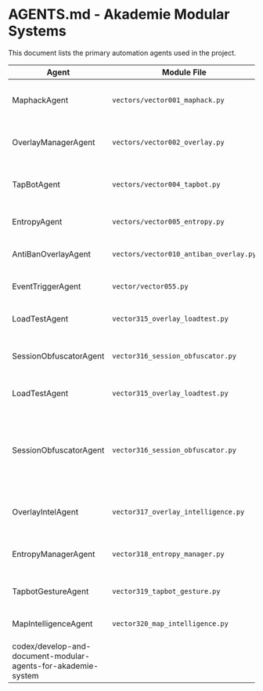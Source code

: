 # AGENTS.md - Akademie Modular Systems

This document lists the primary automation agents used in the project.

| Agent                | Module File                  | Responsibility                               | Inputs        | Outputs       |
|----------------------|------------------------------|----------------------------------------------|---------------|---------------|
| MaphackAgent         | `vectors/vector001_maphack.py` | Reveal enemy positions and draw ESP boxes   | Frame stream  | Overlay rects |
| OverlayManagerAgent  | `vectors/vector002_overlay.py` | Manage overlay visibility and frame updates | Frame stream  | Rendered UI   |
| TapBotAgent          | `vectors/vector004_tapbot.py`  | Send randomized tap commands                | None          | Touch events  |
| EntropyAgent         | `vectors/vector005_entropy.py` | Rotate random seeds for other modules       | None          | New entropy   |
| AntiBanOverlayAgent  | `vectors/vector010_antiban_overlay.py` | Hide overlay on screenshot events         | Events        | Clean state   |
| EventTriggerAgent | `vector/vector055.py` | Detect in-game trigger events | Event list | Matched events |
| LoadTestAgent        | `vector315_overlay_loadtest.py`        | Overlay stress/load cycles                | cycles config | Remaining handles |
| SessionObfuscatorAgent | `vector316_session_obfuscator.py` | Randomize session IDs and overlay names | None | New session ID |
| LoadTestAgent        | `vector315_overlay_loadtest.py`        | Overlay stress/load cycles                | cycles config | Remaining handles |
| SessionObfuscatorAgent | `vector316_session_obfuscator.py` | Randomize session IDs and overlay names | None | New session codex/develop-and-document-modular-agents-for-akademie-system
| OverlayIntelAgent | `vector317_overlay_intelligence.py` | Monitor overlay FPS and memory usage | None | Metric list |
| EntropyManagerAgent | `vector318_entropy_manager.py` | Rotate seeds for overlay and tap modules | None | Seed list |
| TapbotGestureAgent | `vector319_tapbot_gesture.py` | Simulate taps and swipes with entropy | Gesture plan | Touch events |
| MapIntelligenceAgent | `vector320_map_intelligence.py` | Build heatmap of enemy sightings | Frame stream | Heatmap data |
| codex/develop-and-document-modular-agents-for-akademie-system
